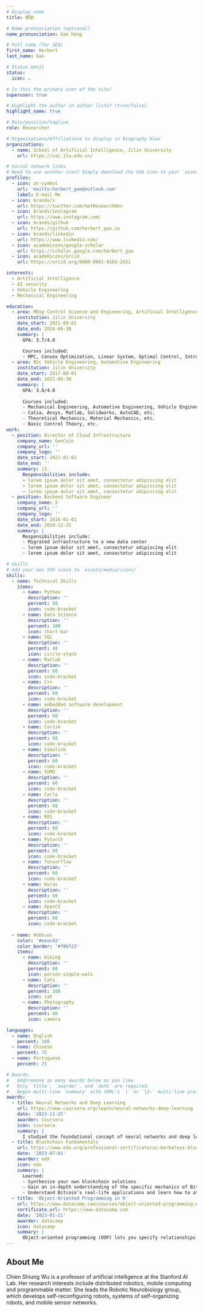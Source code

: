 ```yaml
---
# Display name
title: 郜航

# Name pronunciation (optional)
name_pronunciation: Gao Hang

# Full name (for SEO)
first_name: Herbert
last_name: Gao

# Status emoji
status:
  icon: ☕️

# Is this the primary user of the site?
superuser: true

# Highlight the author in author lists? (true/false)
highlight_name: true

# Role/position/tagline
role: Researcher

# Organizations/Affiliations to display in Biography blox
organizations:
  - name: School of Artificial Intelligence, Jilin University
    url: https://sai.jlu.edu.cn/

# Social network links
# Need to use another icon? Simply download the SVG icon to your `assets/media/icons/` folder.
profiles:
  - icon: at-symbol
    url: 'mailto:herbert_gao@outlook.com'
    label: E-mail Me
  - icon: brands/x
    url: https://twitter.com/GetResearchDev
  - icon: brands/instagram
    url: https://www.instagram.com/
  - icon: brands/github
    url: https://github.com/herbert_gao.io
  - icon: brands/linkedin
    url: https://www.linkedin.com/
  - icon: academicons/google-scholar
    url: https://scholar.google.com/herbert_gao
  - icon: academicons/orcid
    url: https://orcid.org/0000-0001-9165-2431

interests:
  - Artificial Intelligence
  - AI security
  - Vehicle Engineering
  - Mechanical Engineering

education:
  - area: MEng Control Science and Engineering, Artificial Intelligence
    institution: Jilin University
    date_start: 2021-09-01
    date_end: 2024-06-30
    summary: |
      GPA: 3.7/4.0

      Courses included:
      - MPC, Convex Optimization, Linear System, Optimal Control, Intro to AI, etc.
  - area: BSc Vehicle Engineering, Automotive Engineering
    institution: Jilin University
    date_start: 2017-09-01
    date_end: 2021-06-30
    summary: |
      GPA: 3.8/4.0
      
      Courses included:
      - Mechanical Engineering, Automotive Engineering, Vehicle Engineering, etc.
      - Catia, Ansys, Matlab, Solidworks, AutoCAD, etc.
      - Theoretical Mechanics, Material Mechanics, etc.
      - Basic Control Theory, etc.
work:
  - position: Director of Cloud Infrastructure
    company_name: GenCoin
    company_url: ''
    company_logo: ''
    date_start: 2021-01-01
    date_end: ''
    summary: |2-
      Responsibilities include:
      - lorem ipsum dolor sit amet, consectetur adipiscing elit
      - lorem ipsum dolor sit amet, consectetur adipiscing elit
      - lorem ipsum dolor sit amet, consectetur adipiscing elit
  - position: Backend Software Engineer
    company_name: X
    company_url: ''
    company_logo: ''
    date_start: 2016-01-01
    date_end: 2020-12-31
    summary: |
      Responsibilities include:
      - Migrated infrastructure to a new data center
      - lorem ipsum dolor sit amet, consectetur adipiscing elit
      - lorem ipsum dolor sit amet, consectetur adipiscing elit

# Skills
# Add your own SVG icons to `assets/media/icons/`
skills:
  - name: Technical Skills
    items:
      - name: Python
        description: ''
        percent: 80
        icon: code-bracket
      - name: Data Science
        description: ''
        percent: 100
        icon: chart-bar
      - name: SQL
        description: ''
        percent: 40
        icon: circle-stack
      - name: Matlab
        description: ''
        percent: 80
        icon: code-bracket
      - name: C++
        description: ''
        percent: 60
        icon: code-bracket
      - name: embedded software development
        description: ''
        percent: 60
        icon: code-bracket
      - name: Carsim
        description: ''
        percent: 60
        icon: code-bracket
      - name: Simulink
        description: ''
        percent: 60
        icon: code-bracket
      - name: SUMO
        description: ''
        percent: 60
        icon: code-bracket
      - name: Carla
        description: ''
        percent: 60
        icon: code-bracket
      - name: ROS
        description: ''
        percent: 60
        icon: code-bracket
      - name: Pytorch
        description: ''
        percent: 60
        icon: code-bracket
      - name: Tensorflow
        description: ''
        percent: 60
        icon: code-bracket
      - name: Keras
        description: ''
        percent: 60
        icon: code-bracket
      - name: OpenCV
        description: ''
        percent: 60
        icon: code-bracket
        
  - name: Hobbies
    color: '#eeac02'
    color_border: '#f0bf23'
    items:
      - name: Hiking
        description: ''
        percent: 60
        icon: person-simple-walk
      - name: Cats
        description: ''
        percent: 100
        icon: cat
      - name: Photography
        description: ''
        percent: 80
        icon: camera

languages:
  - name: English
    percent: 100
  - name: Chinese
    percent: 75
  - name: Portuguese
    percent: 25

# Awards.
#   Add/remove as many awards below as you like.
#   Only `title`, `awarder`, and `date` are required.
#   Begin multi-line `summary` with YAML's `|` or `|2-` multi-line prefix and indent 2 spaces below.
awards:
  - title: Neural Networks and Deep Learning
    url: https://www.coursera.org/learn/neural-networks-deep-learning
    date: '2023-11-25'
    awarder: Coursera
    icon: coursera
    summary: |
      I studied the foundational concept of neural networks and deep learning. By the end, I was familiar with the significant technological trends driving the rise of deep learning; build, train, and apply fully connected deep neural networks; implement efficient (vectorized) neural networks; identify key parameters in a neural network’s architecture; and apply deep learning to your own applications.
  - title: Blockchain Fundamentals
    url: https://www.edx.org/professional-certificate/uc-berkeleyx-blockchain-fundamentals
    date: '2023-07-01'
    awarder: edX
    icon: edx
    summary: |
      Learned:
      - Synthesize your own blockchain solutions
      - Gain an in-depth understanding of the specific mechanics of Bitcoin
      - Understand Bitcoin’s real-life applications and learn how to attack and destroy Bitcoin, Ethereum, smart contracts and Dapps, and alternatives to Bitcoin’s Proof-of-Work consensus algorithm
  - title: 'Object-Oriented Programming in R'
    url: https://www.datacamp.com/courses/object-oriented-programming-with-s3-and-r6-in-r
    certificate_url: https://www.datacamp.com
    date: '2023-01-21'
    awarder: datacamp
    icon: datacamp
    summary: |
      Object-oriented programming (OOP) lets you specify relationships between functions and the objects that they can act on, helping you manage complexity in your code. This is an intermediate level course, providing an introduction to OOP, using the S3 and R6 systems. S3 is a great day-to-day R programming tool that simplifies some of the functions that you write. R6 is especially useful for industry-specific analyses, working with web APIs, and building GUIs.
---
```


## About Me

Chien Shiung Wu is a professor of artificial intelligence at the Stanford AI Lab. Her research interests include distributed robotics, mobile computing and programmable matter. She leads the Robotic Neurobiology group, which develops self-reconfiguring robots, systems of self-organizing robots, and mobile sensor networks.
